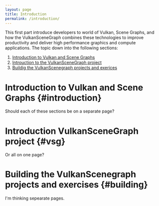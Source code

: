 ```yaml
---
layout: page
title: Introduction
permalink: /introduction/
---
```


This first part introduce developers to world of Vulkan, Scene Graphs, and how the VulkanSceneGraph combines these technologies to improve productivity and deliver high performance graphics and compute applications. The topic down into the following sections:

1. [Introduction to Vulkan and Scene Graphs](#introduction)
2. [Introuction to the VulkanSceneGraph project](#vsg)
3. [Buildig the VulkanScenegraph projects and exerices](#building)


# Introduction to Vulkan and Scene Graphs {#introduction}

Should each of these sections be on a separate page?

# Introduction VulkanSceneGraph project {#vsg}

Or all on one page?

# Building the VulkanScenegraph projects and exercises {#building}

I'm thinking sepearate pages.
